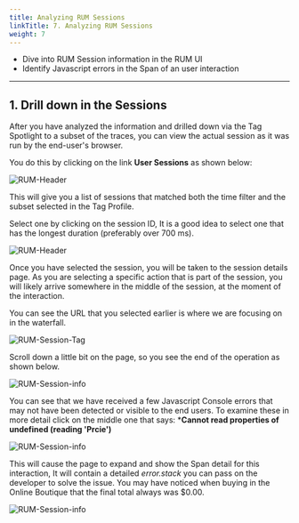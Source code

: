 ```yaml
---
title: Analyzing RUM Sessions
linkTitle: 7. Analyzing RUM Sessions
weight: 7
---
```

* Dive into RUM Session information in the  RUM UI
* Identify Javascript errors in the Span of an user interaction

---

## 1. Drill down in the Sessions

After you have analyzed the  information and drilled down via the Tag Spotlight to a subset of the traces, you can view the actual session as it was run by the end-user's browser.

You do this by clicking on the link **User Sessions** as shown below:

![RUM-Header](../images/rum-sessions-link.png)

This will give you a list of sessions that matched both the time filter and the subset selected in the Tag Profile.

Select one  by clicking on the session ID, It is a good idea to select one that has the longest duration (preferably over 700 ms).

![RUM-Header](../images/rum-session-list.png)

Once you have selected the session, you will be taken to the session details page. As you are selecting a specific action that is part of the session, you will likely arrive somewhere in the middle of the session, at the moment of the interaction.

You can see the URL that you selected earlier is where we are focusing on in the waterfall.

![RUM-Session-Tag](../images/rum-session.png)

Scroll down a little bit on the page, so you see the end of the operation as shown below.

![RUM-Session-info](../images/Session-Tag-2.png)

You can see that we have received a few Javascript Console errors that may not have been detected or visible to the end users. To examine these in more detail click on the middle one  that says: ***Cannot read properties of undefined (reading 'Prcie')**

![RUM-Session-info](../images/Session-Tag-3.png)

This will cause the page to expand and show the Span detail for this interaction, It will contain a detailed *error.stack* you can pass on the developer to solve the issue. You may have noticed when buying in the Online Boutique that the final total always was $0.00.

![RUM-Session-info](../images/Session-Tag-4.png)
